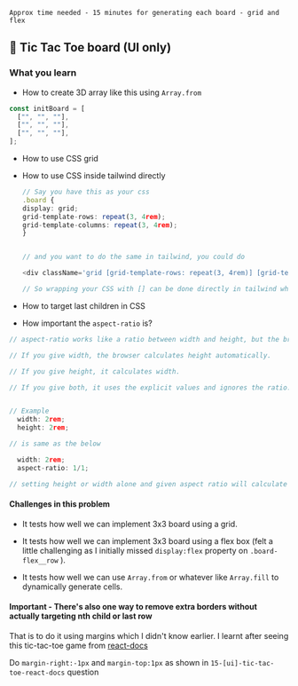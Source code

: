 `Approx time needed - 15 minutes for generating each board - grid and flex`

## 📝 Tic Tac Toe board (UI only)

### What you learn

- How to create 3D array like this using `Array.from`

```ts
const initBoard = [
  ["", "", ""],
  ["", "", ""],
  ["", "", ""],
];
```

- How to use CSS grid
- How to use CSS inside tailwind directly

  ```ts
  // Say you have this as your css
  .board {
  display: grid;
  grid-template-rows: repeat(3, 4rem);
  grid-template-columns: repeat(3, 4rem);
  }


  // and you want to do the same in tailwind, you could do

  <div className='grid [grid-template-rows: repeat(3, 4rem)] [grid-template-columns: repeat(3, 4rem)]' />

  // So wrapping your CSS with [] can be done directly in tailwind which I didn't know before
  ```

- How to target last children in CSS
- How important the `aspect-ratio` is?

```ts
// aspect-ratio works like a ratio between width and height, but the browser needs one fixed dimension to calculate the other:

// If you give width, the browser calculates height automatically.

// If you give height, it calculates width.

// If you give both, it uses the explicit values and ignores the ratio.


// Example
  width: 2rem;
  height: 2rem;

// is same as the below

  width: 2rem;
  aspect-ratio: 1/1;

// setting height or width alone and given aspect ratio will calculate the remaining one (width or height that wasn't given) automatically

```

#### Challenges in this problem

- It tests how well we can implement 3x3 board using a grid.

- It tests how well we can implement 3x3 board using a flex box (felt a little challenging as I initially missed `display:flex` property on `.board-flex__row` ).

- It tests how well we can use `Array.from` or whatever like `Array.fill` to dynamically generate cells.

#### Important - There's also one way to remove extra borders without actually targeting nth child or last row

That is to do it using margins which I didn't know earlier. I learnt after seeing this tic-tac-toe game from [react-docs](https://react.dev/learn/tutorial-tic-tac-toe)

Do `margin-right:-1px` and `margin-top:1px` as shown in `15-[ui]-tic-tac-toe-react-docs` question
